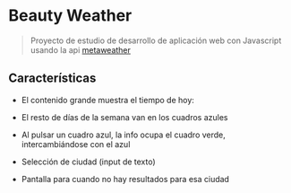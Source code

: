 # Beauty Weather
> Proyecto de estudio de desarrollo de aplicación web con Javascript usando la api [metaweather](https://www.metaweather.com/api/)

## Características

- El contenido grande muestra el tiempo de hoy:

- El resto de días de la semana van en los cuadros azules

- Al pulsar un cuadro azul, la info ocupa el cuadro verde, intercambiándose
con el azul

- Selección de ciudad (input de texto)

- Pantalla para cuando no hay resultados para esa ciudad

